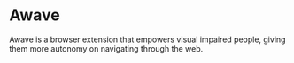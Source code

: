 # Awave
Awave is a browser extension that empowers visual impaired people, giving them more autonomy on navigating through the web.